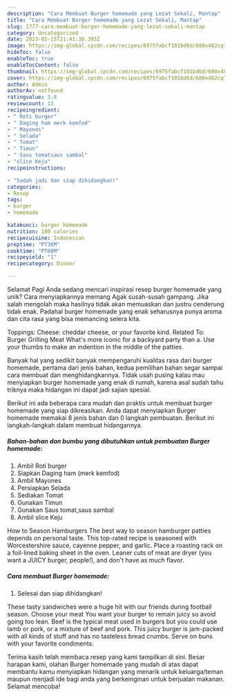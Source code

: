 ```yaml
---
description: "Cara Membuat Burger homemade yang Lezat Sekali, Mantap"
title: "Cara Membuat Burger homemade yang Lezat Sekali, Mantap"
slug: 1777-cara-membuat-burger-homemade-yang-lezat-sekali-mantap
category: Uncategorized
date: 2023-05-15T21:41:30.395Z
image: https://img-global.cpcdn.com/recipes/6975fabcf101bd6d/680x482cq70/burger-homemade-foto-resep-utama.jpg
hideToc: false
enableToc: true
enableTocContent: false
thumbnail: https://img-global.cpcdn.com/recipes/6975fabcf101bd6d/680x482cq70/burger-homemade-foto-resep-utama.jpg
cover: https://img-global.cpcdn.com/recipes/6975fabcf101bd6d/680x482cq70/burger-homemade-foto-resep-utama.jpg
author: Admin
authorAv: notfound
ratingvalue: 3.8
reviewcount: 13
recipeingredient:
- " Roti burger"
- " Daging ham merk kemfod"
- " Mayones"
- " Selada"
- " Tomat"
- " Timun"
- " Saus tomatsaus sambal"
- "slice Keju"
recipeinstructions:

- "Sudah jadi dan siap dihidangkan!"
categories:
- Resep
tags:
- burger
- homemade

katakunci: burger homemade 
nutrition: 180 calories
recipecuisine: Indonesian
preptime: "PT36M"
cooktime: "PT60M"
recipeyield: "1"
recipecategory: Dinner

---
```



Selamat Pagi Anda sedang mencari inspirasi resep burger homemade yang unik? Cara menyiapkannya memang Agak susah-susah gampang. Jika salah mengolah maka hasilnya tidak akan memuaskan dan justru cenderung tidak enak. Padahal burger homemade yang enak seharusnya punya aroma dan cita rasa yang bisa memancing selera kita.


Toppings: Cheese: cheddar cheese, or your favorite kind. Related To: Burger Grilling Meat What&#39;s more iconic for a backyard party than a. Use your thumbs to make an indention in the middle of the patties.

Banyak hal yang sedikit banyak mempengaruhi kualitas rasa dari burger homemade, pertama dari jenis bahan, kedua pemilihan bahan segar sampai cara membuat dan menghidangkannya. Tidak usah pusing kalau mau menyiapkan burger homemade yang enak di rumah, karena asal sudah tahu triknya maka hidangan ini dapat jadi sajian spesial.


Berikut ini ada beberapa cara mudah dan praktis untuk membuat burger homemade yang siap dikreasikan. Anda dapat menyiapkan Burger homemade memakai 8 jenis bahan dan 0 langkah pembuatan. Berikut ini langkah-langkah dalam membuat hidangannya.

<!--inarticleads1-->

##### Bahan-bahan dan bumbu yang dibutuhkan untuk pembuatan Burger homemade:

1. Ambil  Roti burger
1. Siapkan  Daging ham (merk kemfod)
1. Ambil  Mayones
1. Persiapkan  Selada
1. Sediakan  Tomat
1. Gunakan  Timun
1. Gunakan  Saus tomat,saus sambal
1. Ambil slice Keju


How to Season Hamburgers The best way to season hamburger patties depends on personal taste. This top-rated recipe is seasoned with Worcestershire sauce, cayenne pepper, and garlic. Place a roasting rack on a foil-lined baking sheet in the oven. Leaner cuts of meat are dryer (you want a JUICY burger, people!), and don&#39;t have as much flavor. 

<!--inarticleads2-->

##### Cara membuat Burger homemade:


1. Selesai dan siap dihidangkan!

These tasty sandwiches were a huge hit with our friends during football season. Choose your meat You want your burger to remain juicy so avoid going too lean. Beef is the typical meat used in burgers but you could use lamb or pork, or a mixture of beef and pork. This juicy burger is jam-packed with all kinds of stuff and has no tasteless bread crumbs. Serve on buns with your favorite condiments. 

Terima kasih telah membaca resep yang kami tampilkan di sini. Besar harapan kami, olahan Burger homemade yang mudah di atas dapat membantu kamu menyiapkan hidangan yang menarik untuk keluarga/teman maupun menjadi ide bagi anda yang berkeinginan untuk berjualan makanan. Selamat mencoba!
